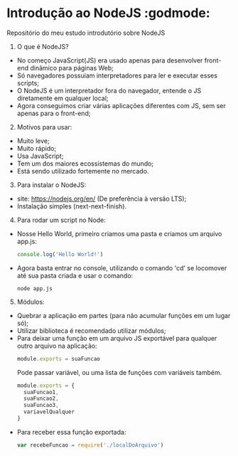 # Introdução ao NodeJS :godmode:
Repositório do meu estudo introdutório sobre NodeJS

1. O que é NodeJS?
  * No começo JavaScript(JS) era usado apenas para desenvolver front-end dinâmico para páginas Web; 
  * Só navegadores possuiam interpretadores para ler e executar esses scripts;
  * O NodeJS é um interpretador fora do navegador, entende o JS diretamente em qualquer local;
  * Agora conseguimos criar várias aplicações diferentes com JS, sem ser apenas para o front-end;
 
2. Motivos para usar:
  * Muito leve;
  * Muito rápido;
  * Usa JavaScript;
  * Tem um dos maiores ecossistemas do mundo;
  * Está sendo utilizado fortemente no mercado.
  
3. Para instalar o NodeJS:
  * site: https://nodejs.org/en/ (De preferência à versão LTS);
  * Instalação simples (next-next-finish).
 
4. Para rodar um script no Node:
  * Nosse Hello World, primeiro criamos uma pasta e criamos um arquivo app.js:
     ```javascript 
     console.log('Hello World!')
     ```
  * Agora basta entrar no console, utilizando o comando 'cd' se locomover até sua pasta criada e usar o comando:
     ```batchfile 
     node app.js
     ```

 5. Módulos:
   * Quebrar a aplicação em partes (para não acumular funções em um lugar só);
   * Utilizar biblioteca é recomendado utilizar módulos;
   * Para deixar uma função em um arquivo JS exportável para qualquer outro arquivo na aplicação:
     ```javascript
     module.exports = suaFuncao
     ```
     Pode passar variável, ou uma lista de funções com variáveis também.
     ```javascript
     module.exports = {
       suaFuncao1,
       suaFuncao2,
       suaFuncao3,
       variavelQualquer
     }
     ```
   * Para receber essa função exportada:
     ```javascript
     var recebeFuncao = require('./localDoArquivo')
     ```

    
